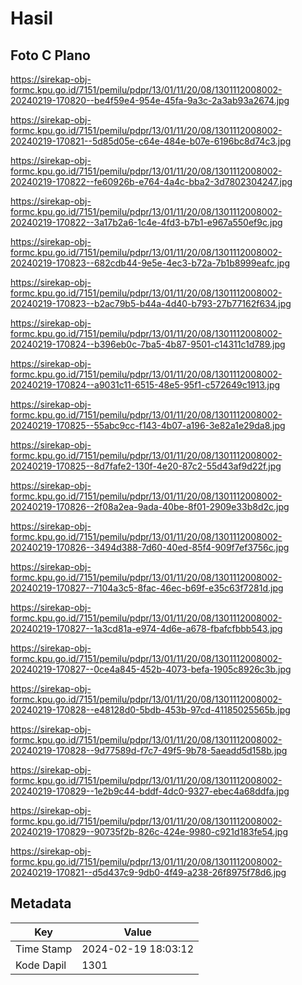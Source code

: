 # Hasil

## Foto C Plano

https://sirekap-obj-formc.kpu.go.id/7151/pemilu/pdpr/13/01/11/20/08/1301112008002-20240219-170820--be4f59e4-954e-45fa-9a3c-2a3ab93a2674.jpg

https://sirekap-obj-formc.kpu.go.id/7151/pemilu/pdpr/13/01/11/20/08/1301112008002-20240219-170821--5d85d05e-c64e-484e-b07e-6196bc8d74c3.jpg

https://sirekap-obj-formc.kpu.go.id/7151/pemilu/pdpr/13/01/11/20/08/1301112008002-20240219-170822--fe60926b-e764-4a4c-bba2-3d7802304247.jpg

https://sirekap-obj-formc.kpu.go.id/7151/pemilu/pdpr/13/01/11/20/08/1301112008002-20240219-170822--3a17b2a6-1c4e-4fd3-b7b1-e967a550ef9c.jpg

https://sirekap-obj-formc.kpu.go.id/7151/pemilu/pdpr/13/01/11/20/08/1301112008002-20240219-170823--682cdb44-9e5e-4ec3-b72a-7b1b8999eafc.jpg

https://sirekap-obj-formc.kpu.go.id/7151/pemilu/pdpr/13/01/11/20/08/1301112008002-20240219-170823--b2ac79b5-b44a-4d40-b793-27b77162f634.jpg

https://sirekap-obj-formc.kpu.go.id/7151/pemilu/pdpr/13/01/11/20/08/1301112008002-20240219-170824--b396eb0c-7ba5-4b87-9501-c14311c1d789.jpg

https://sirekap-obj-formc.kpu.go.id/7151/pemilu/pdpr/13/01/11/20/08/1301112008002-20240219-170824--a9031c11-6515-48e5-95f1-c572649c1913.jpg

https://sirekap-obj-formc.kpu.go.id/7151/pemilu/pdpr/13/01/11/20/08/1301112008002-20240219-170825--55abc9cc-f143-4b07-a196-3e82a1e29da8.jpg

https://sirekap-obj-formc.kpu.go.id/7151/pemilu/pdpr/13/01/11/20/08/1301112008002-20240219-170825--8d7fafe2-130f-4e20-87c2-55d43af9d22f.jpg

https://sirekap-obj-formc.kpu.go.id/7151/pemilu/pdpr/13/01/11/20/08/1301112008002-20240219-170826--2f08a2ea-9ada-40be-8f01-2909e33b8d2c.jpg

https://sirekap-obj-formc.kpu.go.id/7151/pemilu/pdpr/13/01/11/20/08/1301112008002-20240219-170826--3494d388-7d60-40ed-85f4-909f7ef3756c.jpg

https://sirekap-obj-formc.kpu.go.id/7151/pemilu/pdpr/13/01/11/20/08/1301112008002-20240219-170827--7104a3c5-8fac-46ec-b69f-e35c63f7281d.jpg

https://sirekap-obj-formc.kpu.go.id/7151/pemilu/pdpr/13/01/11/20/08/1301112008002-20240219-170827--1a3cd81a-e974-4d6e-a678-fbafcfbbb543.jpg

https://sirekap-obj-formc.kpu.go.id/7151/pemilu/pdpr/13/01/11/20/08/1301112008002-20240219-170827--0ce4a845-452b-4073-befa-1905c8926c3b.jpg

https://sirekap-obj-formc.kpu.go.id/7151/pemilu/pdpr/13/01/11/20/08/1301112008002-20240219-170828--e48128d0-5bdb-453b-97cd-41185025565b.jpg

https://sirekap-obj-formc.kpu.go.id/7151/pemilu/pdpr/13/01/11/20/08/1301112008002-20240219-170828--9d77589d-f7c7-49f5-9b78-5aeadd5d158b.jpg

https://sirekap-obj-formc.kpu.go.id/7151/pemilu/pdpr/13/01/11/20/08/1301112008002-20240219-170829--1e2b9c44-bddf-4dc0-9327-ebec4a68ddfa.jpg

https://sirekap-obj-formc.kpu.go.id/7151/pemilu/pdpr/13/01/11/20/08/1301112008002-20240219-170829--90735f2b-826c-424e-9980-c921d183fe54.jpg

https://sirekap-obj-formc.kpu.go.id/7151/pemilu/pdpr/13/01/11/20/08/1301112008002-20240219-170821--d5d437c9-9db0-4f49-a238-26f8975f78d6.jpg


## Metadata

| Key        | Value               |
| ---------- | ------------------- |
| Time Stamp | 2024-02-19 18:03:12 |
| Kode Dapil | 1301                |



